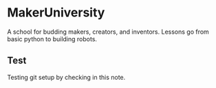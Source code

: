 # MakerUniversity
A school for budding makers, creators, and inventors. Lessons go from basic python to building robots. 


## Test
Testing git setup by checking in this note. 
